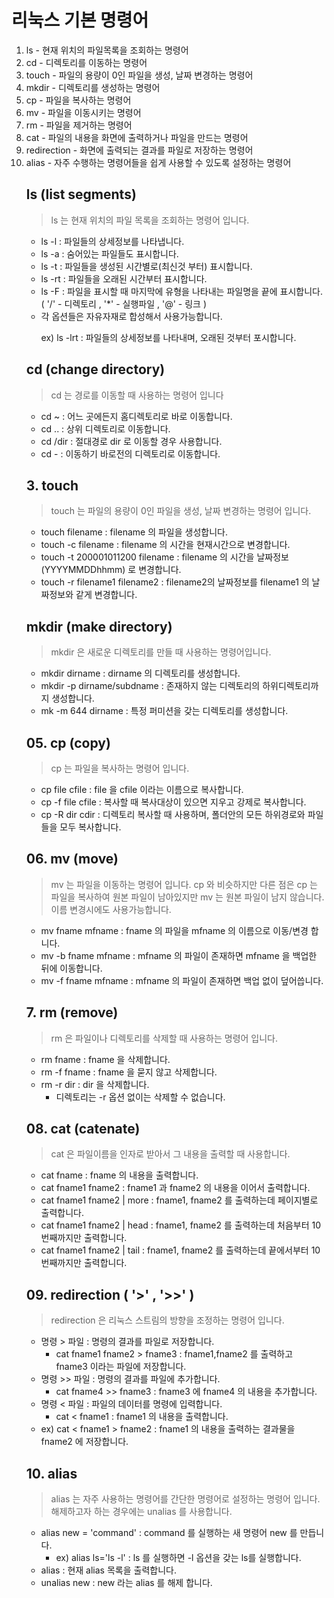# 리눅스 기본 명령어

<ol>
    <li>ls - 현재 위치의 파일목록을 조회하는 명령어
    <li>cd - 디렉토리를 이동하는 명령어
    <li>touch - 파일의 용량이 0인 파일을 생성, 날짜 변경하는 명령어
    <li>mkdir - 디렉토리를 생성하는 명령어
    <li>cp - 파일을 복사하는 명령어
    <li>mv - 파일을 이동시키는 명령어
    <li>rm - 파일을 제거하는 명령어
    <li>cat - 파일의 내용을 화면에 출력하거나 파일을 만드는 명령어
    <li>redirection - 화면에 출력되는 결과를 파일로 저장하는 명령어
    <li>alias - 자주 수행하는 명령어들을 쉽게 사용할 수 있도록 설정하는 명령어

## ls (list segments)

> ls 는 현재 위치의 파일 목록을 조회하는 명령어 입니다.

<ul>
    <li>ls -l : 파일들의 상세정보를 나타냅니다.
    <li>ls -a : 숨어있는 파일들도 표시합니다.
    <li>ls -t : 파일들을 생성된 시간별로(최신것 부터) 표시합니다.
    <li>ls -rt : 파일들을 오래된 시간부터 표시합니다.
    <li>ls -F : 파일을 표시할 때 마지막에 유형을 나타내는 파일명을 끝에 표시합니다. ( '/' - 디렉토리 , '*' - 실행파일 , '@' - 링크 )
<li> 각 옵션들은 자유자재로 합성해서 사용가능합니다.

ex) ls -lrt : 파일들의 상세정보를 나타내며, 오래된 것부터 포시합니다.

</ul>

## cd (change directory)

> cd 는 경로를 이동할 때 사용하는 명령어 입니다

<ul>
    <li>cd ~ : 어느 곳에든지 홈디렉토리로 바로 이동합니다.
    <li>cd .. : 상위 디렉토리로 이동합니다.
    <li>cd /dir : 절대경로 dir 로 이동할 경우 사용합니다.
    <li>cd - : 이동하기 바로전의 디렉토리로 이동합니다.
</ul>

## 3. touch

> touch 는 파일의 용량이 0인 파일을 생성, 날짜 변경하는 명령어 입니다.

<ul>
<li>touch filename : filename 의 파일을 생성합니다.
<li>touch -c filename : filename 의 시간을 현재시간으로 변경합니다.
<li>touch -t 200001011200 filename : filename 의 시간을 날짜정보(YYYYMMDDhhmm) 로 변경합니다.
<li>touch -r filename1 filename2 : filename2의 날짜정보를 filename1 의 날짜정보와 같게 변경합니다.
</ul>

## mkdir (make directory)

> mkdir 은 새로운 디렉토리를 만들 때 사용하는 명령어입니다.

<ul>
<li>mkdir dirname : dirname 의 디렉토리를 생성합니다.
<li>mkdir -p dirname/subdname : 존재하지 않는 디렉토리의 하위디렉토리까지 생성합니다.
<li>mk -m 644 dirname : 특정 퍼미션을 갖는 디렉토리를 생성합니다.
</ul>

## 05. cp (copy)

> cp 는 파일을 복사하는 명령어 입니다.

<ul>
<li>cp file cfile : file 을 cfile 이라는 이름으로 복사합니다.
<li>cp -f file cfile : 복사할 때 복사대상이 있으면 지우고 강제로 복사합니다.
<li>cp -R dir cdir : 디렉토리 복사할 때 사용하며, 폴더안의 모든 하위경로와 파일들을 모두 복사합니다.
</ul>

## 06. mv (move)

> mv 는 파일을 이동하는 명령어 입니다. cp 와 비슷하지만 다른 점은 cp 는 파일을 복사하여 원본 파일이 남아있지만 mv 는 원본 파일이 남지 않습니다. 이름 변경시에도 사용가능합니다.

<ul>
<li>mv fname mfname : fname 의 파일을 mfname 의 이름으로 이동/변경 합니다.
<li>mv -b fname mfname : mfname 의 파일이 존재하면 mfname 을 백업한 뒤에 이동합니다.
<li>mv -f fname mfname : mfname 의 파일이 존재하면 백업 없이 덮어씁니다.
</ul>

## 7. rm (remove)

> rm 은 파일이나 디렉토리를 삭제할 때 사용하는 명령어 입니다.

<ul>
<li>rm fname : fname 을 삭제합니다.
<li>rm -f fname : fname 을 묻지 않고 삭제합니다.
<li>rm -r dir : dir 을 삭제합니다.
    <ul>
    <li>디렉토리는 -r 옵션 없이는 삭제할 수 없습니다.
    </ul>
</ul>

## 08. cat (catenate)

> cat 은 파일이름을 인자로 받아서 그 내용을 출력할 때 사용합니다.

<ul>
<li>cat fname : fname 의 내용을 출력합니다.
<li>cat fname1 fname2 : fname1 과 fname2 의 내용을 이어서 출력합니다.
<li>cat fname1 fname2 | more : fname1, fname2 를 출력하는데 페이지별로 출력합니다.
<li>cat fname1 fname2 | head : fname1, fname2 를 출력하는데 처음부터 10번째까지만 출력합니다.
<li>cat fname1 fname2 | tail : fname1, fname2 를 출력하는데 끝에서부터 10번째까지만 출력합니다.
</ul>

## 09. redirection ( '>' , '>>' )

> redirection 은 리눅스 스트림의 방향을 조정하는 명령어 입니다.

<ul>
<li>명령 > 파일 : 명령의 결과를 파일로 저장합니다.
    <ul>
    <li>cat fname1 fname2 > fname3 : fname1,fname2 를 출력하고 fname3 이라는 파일에 저장합니다.
    </ul>
<li>명령 >> 파일 : 명령의 결과를 파일에 추가합니다.
    <ul>
    <li>cat fname4 >> fname3 : fname3 에 fname4 의 내용을 추가합니다.
    </ul>
<li>명령 < 파일 : 파일의 데이터를 명령에 입력합니다.
    <ul>
    <li>cat < fname1 : fname1 의 내용을 출력합니다.
    </ul>
<li>ex) cat < fname1 > fname2 : fname1 의 내용을 출력하는 결과물을 fname2 에 저장합니다.
</ul>

## 10. alias

> alias 는 자주 사용하는 명령어를 간단한 명령어로 설정하는 명령어 입니다. 해제하고자 하는 경우에는 unalias 를 사용합니다.

<ul>
<li>alias new = 'command' : command 를 실행하는 새 명령어 new 를 만듭니다.
    <ul>
    <li>ex) alias ls='ls -l' : ls 를 실행하면 -l 옵션을 갖는 ls를 실행합니다.
    </ul>
<li>alias : 현재 alias 목록을 출력합니다.
<li>unalias new : new 라는 alias 를 해제 합니다.
